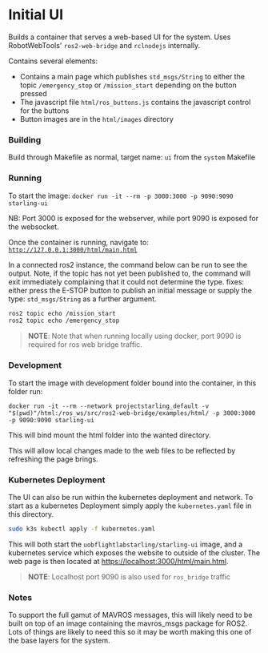 # Initial UI

Builds a container that serves a web-based UI for the system. Uses
RobotWebTools' `ros2-web-bridge` and `rclnodejs` internally.

Contains several elements:
- Contains a main page which publishes `std_msgs/String` to either the topic `/emergency_stop` or `/mission_start` depending on the button pressed
- The javascript file `html/ros_buttons.js` contains the javascript control for the buttons
- Button images are in the `html/images` directory

### Building

Build through Makefile as normal, target name: `ui` from the `system` Makefile


### Running

To start the image:
`docker run -it --rm -p 3000:3000 -p 9090:9090 starling-ui`

NB: Port 3000 is exposed for the webserver, while port 9090 is exposed for the
websocket.

Once the container is running, navigate to:
[`http://127.0.0.1:3000/html/main.html`](http://127.0.0.1:3000/html/main.html)

In a connected ros2 instance, the command below can be run to see the output.
Note, if the topic has not yet been published to, the command will exit
immediately complaining that it could not determine the type. 
fixes: either press the E-STOP button to publish an initial message or supply
the type: `std_msgs/String` as a further argument.

```bash
ros2 topic echo /mission_start
ros2 topic echo /emergency_stop
```

> **NOTE**:
> Note that when running locally using docker, port 9090 is required for ros web bridge traffic. 

### Development

To start the image with development folder bound into the container, in this folder run:
```
docker run -it --rm --network projectstarling_default -v "$(pwd)"/html:/ros_ws/src/ros2-web-bridge/examples/html/ -p 3000:3000 -p 9090:9090 starling-ui
```
This will bind mount the html folder into the wanted directory. 

This will allow local changes made to the web files to be reflected by refreshing the page brings.

### Kubernetes Deployment

The UI can also be run within the kubernetes deployment and network. To start as a kubernetes Deployment simply apply the `kubernetes.yaml` file in this directory.
```bash
sudo k3s kubectl apply -f kubernetes.yaml
```

This will both start the `uobflightlabstarling/starling-ui` image, and a kubernetes service which exposes the website to outside of the cluster. The web page is then located at [https://localhost:3000/html/main.html](https://localhost:3000/html/main.html). 

> **NOTE**:
> Localhost port 9090 is also used for `ros_bridge` traffic

### Notes

To support the full gamut of MAVROS messages, this will likely need to be built
on top of an image containing the mavros_msgs package for ROS2. Lots of things
are likely to need this so it may be worth making this one of the base layers
for the system.